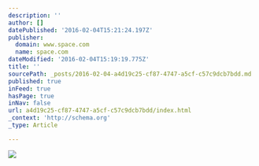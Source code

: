 ```yaml
---
description: ''
author: []
datePublished: '2016-02-04T15:21:24.197Z'
publisher:
  domain: www.space.com
  name: space.com
dateModified: '2016-02-04T15:19:19.775Z'
title: ''
sourcePath: _posts/2016-02-04-a4d19c25-cf87-4747-a5cf-c57c9dcb7bdd.md
published: true
inFeed: true
hasPage: true
inNav: false
url: a4d19c25-cf87-4747-a5cf-c57c9dcb7bdd/index.html
_context: 'http://schema.org'
_type: Article

---
```

![](http://www.space.com/images/i/000/052/876/original/supermassive-black-hole-winds.jpg?interpolation=lanczos-none&downsize=*:1400)